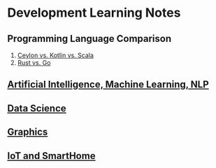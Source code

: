 # Development Learning Notes


## Programming Language Comparison
1. [Ceylon vs. Kotlin vs. Scala](Ceylon_vs_Kotlin_vs_Scala.md)
2. [Rust vs. Go](Rust_vs_Go.md)

## [Artificial Intelligence, Machine Learning, NLP](AI_ML_NLP.md)

## [Data Science](Data_Science.md)

## [Graphics](Graphics.md)

## [IoT and SmartHome](IoT_SmartHome.md)

<!--stackedit_data:
eyJoaXN0b3J5IjpbMTgyMDMwMDU5M119
-->